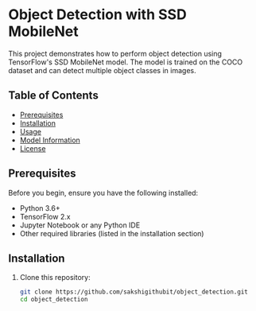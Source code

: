 # Object Detection with SSD MobileNet

This project demonstrates how to perform object detection using TensorFlow's SSD MobileNet model. The model is trained on the COCO dataset and can detect multiple object classes in images.

## Table of Contents

- [Prerequisites](#prerequisites)
- [Installation](#installation)
- [Usage](#usage)
- [Model Information](#model-information)
- [License](#license)

## Prerequisites

Before you begin, ensure you have the following installed:

- Python 3.6+
- TensorFlow 2.x
- Jupyter Notebook or any Python IDE
- Other required libraries (listed in the installation section)

## Installation

1. Clone this repository:
   ```bash
   git clone https://github.com/sakshigithubit/object_detection.git
   cd object_detection
